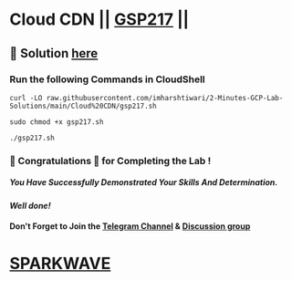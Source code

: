 # Cloud CDN || [GSP217](https://www.cloudskillsboost.google/focuses/1251?parent=catalog) ||

## 🔑 Solution [here](https://www.youtube.com/@sparkwave.01)

### Run the following Commands in CloudShell

```
curl -LO raw.githubusercontent.com/imharshtiwari/2-Minutes-GCP-Lab-Solutions/main/Cloud%20CDN/gsp217.sh

sudo chmod +x gsp217.sh

./gsp217.sh
```

### 🐼 Congratulations 🎉 for Completing the Lab !

##### *You Have Successfully Demonstrated Your Skills And Determination.*

#### *Well done!*

#### Don't Forget to Join the [Telegram Channel](https://t.me/sparkwave.01) & [Discussion group](https://t.me/sparkwave.01chats)

# [SPARKWAVE](https://www.youtube.com/@sparkwave.01)
